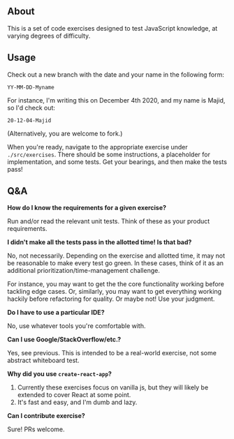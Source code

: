 ## About
This is a set of code exercises designed to test JavaScript knowledge, at varying degrees of difficulty.

## Usage
Check out a new branch with the date and your name in the following form:
    
    YY-MM-DD-Myname
   
For instance, I'm writing this on December 4th 2020, and my name is Majid, so I'd check out:
 
    20-12-04-Majid

(Alternatively, you are welcome to fork.)

When you're ready, navigate to the appropriate exercise under `./src/exercises`. 
There should be some instructions, a placeholder for implementation, and some tests.
Get your bearings, and then make the tests pass!

## Q&A 

**How do I know the requirements for a given exercise?**

Run and/or read the relevant unit tests. Think of these as your product requirements.

**I didn't make all the tests pass in the allotted time! Is that bad?**

No, not necessarily. Depending on the exercise and allotted time, it may not be reasonable to make every test go green.
In these cases, think of it as an additional prioritization/time-management challenge.

For instance, you may want to get the the core functionality working before tackling edge cases.
Or, similarly, you may want to get everything working hackily before refactoring for quality.
Or maybe not! Use your judgment. 

**Do I have to use a particular IDE?**

No, use whatever tools you're comfortable with.

**Can I use Google/StackOverflow/etc.?**

Yes, see previous. This is intended to be a real-world exercise, not some abstract whiteboard test.

**Why did you use `create-react-app`?**

1. Currently these exercises focus on vanilla js, but they will likely be extended to cover React at some point.
2. It's fast and easy, and I'm dumb and lazy.

**Can I contribute exercise?**

Sure! PRs welcome.